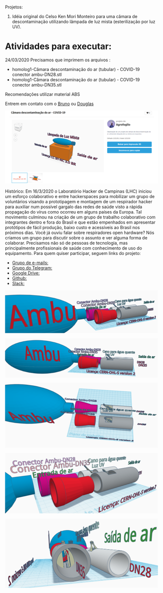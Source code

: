 Projetos:

1. Idéia original do Celso Ken Mori Monteiro para uma câmara de descontaminação utilizando lâmpada de luz mista (esterilização por luz UV).

# Atividades para executar:

24/03/2020
Precisamos que imprimem os arquivos :
- homolog1-Câmara descontaminação do ar (tubular) - COVID-19 conector ambu-DN28.stl
- homolog1-Câmara descontaminação do ar (tubular) - COVID-19 conector ambu-DN35.stl

Recomendações utilizar material ABS

Entrem em contato com o [Bruno](agrofoglio@gmail.com) ou [Douglas](douglas.brsoftware@gmail.com)


![Workflow](/figures/Capturar.png)

Histórico:
Em 16/3/2020 o Laboratório Hacker de Campinas (LHC) iniciou um esforço colaborativo e entre hackerspaces para mobilizar um grupo de voluntários visando a prototipagem e montagem de um respirador hacker para auxiliar num possível gargalo das redes de saúde visto a rápida propagação do vírus como ocorreu em alguns países da Europa. Tal movimento culminou na criação de um grupo de trabalho colaborativo com integrantes dentro e fora do Brasil e que estão empenhados em apresentar protótipos de fácil produção, baixo custo e acessíveis ao Brasil nos próximos dias. Você já ouviu falar sobre respiradores open hardware?
Nós criamos um grupo para discutir sobre o assunto e ver alguma forma de colaborar. Precisamos não só de pessoas de tecnologia, mas principalmente profissionais de saúde com conhecimento de uso do equipamento.
Para quem quiser participar, seguem links do projeto:

* [Grupo de e-mails:](https://groups.google.com/d/forum/respiradorhacker)
* [Grupo do Telegram:](https://t.me/joinchat/CQ-Afhu3TDUdFYWklEdcYw)
* [Google Drive:](https://bit.ly/RespiradorHackerLib)
* [Github:](https://github.com/RespiradorHacker/)
* [Slack:](https://join.slack.com/t/respiradorhacker/shared_invite/zt-cz8b6iv8-nPnewxJh1r5T3ZdAZIX_PQ)

![Workflow](/figures/Screenshot_20200323_183253.png)

![Workflow](/figures/Screenshot_20200323_183317.png)

![Workflow](/figures/Screenshot_20200323_183342.png)

![Workflow](/figures/Screenshot_20200323_183413.png)

![Workflow](/figures/Screenshot_20200323_183442.png)

